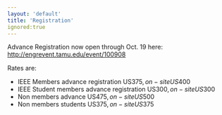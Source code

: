 ```yaml
---
layout: 'default'
title: 'Registration'
ignored:true
---
```


Advance Registration now open through Oct. 19 here: 
http://engrevent.tamu.edu/event/100908

Rates are:

- IEEE Members advance registration US$375, on-site US$400
- IEEE Student members advance registration US$300, on-site US$300
- Non members advance US$475, on-site US$500
- Non members students US$375, on-site US$375